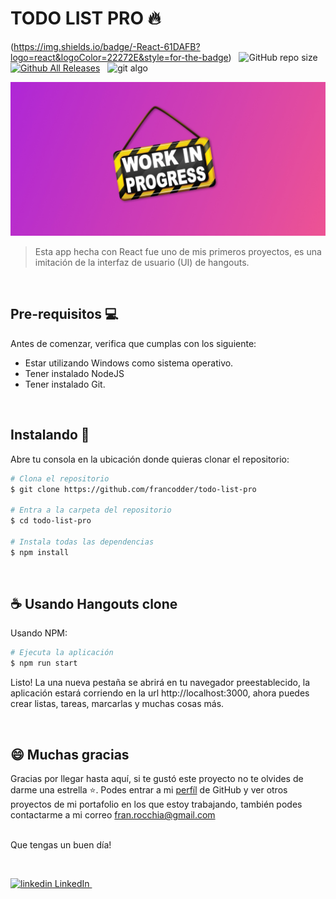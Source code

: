 # TODO LIST PRO 🔥



(https://img.shields.io/badge/-React-61DAFB?logo=react&logoColor=22272E&style=for-the-badge) &nbsp;
![GitHub repo size](https://img.shields.io/github/repo-size/francodder/hangouts-clone?style=for-the-badge) &nbsp;
[![Github All Releases](https://img.shields.io/github/downloads/francodder/hangouts-clone/total.svg?style=for-the-badge)]() &nbsp;
![git algo](https://img.shields.io/badge/-EN%20DESARROLLO-brigthgreen?style=for-the-badge)


<img src="preview.jpg" alt="exemplo imagem">

>Esta app hecha con React fue uno de mis primeros proyectos, es una imitación de la interfaz de usuario (UI) de hangouts.

&nbsp;

## Pre-requisitos 💻 

Antes de comenzar, verifica que cumplas con los siguiente:

* Estar utilizando Windows como sistema operativo.
* Tener instalado NodeJS
* Tener instalado Git.


&nbsp;

## Instalando 🔧

Abre tu consola en la ubicación donde quieras clonar el repositorio:

```bash
# Clona el repositorio
$ git clone https://github.com/francodder/todo-list-pro

# Entra a la carpeta del repositorio
$ cd todo-list-pro

# Instala todas las dependencias
$ npm install
```

&nbsp;



## ☕ Usando Hangouts clone

Usando NPM:

```bash
# Ejecuta la aplicación
$ npm run start
```

Listo! La una nueva pestaña se abrirá en tu navegador preestablecido, la aplicación estará corriendo en la url http://localhost:3000, ahora puedes crear listas, tareas, marcarlas y muchas cosas más.


<br>


## 😄 Muchas gracias<br>

Gracias por llegar hasta aquí, si te gustó este proyecto no te olvides de darme una estrella ⭐. Podes entrar a mi [perfíl](https://github.com/francodder) de GitHub y ver otros proyectos de mi portafolio en los que estoy trabajando, también podes contactarme a mi correo fran.rocchia@gmail.com 
<br>
<br>

Que tengas un buen día!

<br/>

<p>
  <a href="https://www.linkedin.com/in/franco-rocchia/" target="_blank" rel="nofollow noreferrer">
    <img src="https://i.stack.imgur.com/gVE0j.png" alt="linkedin"> LinkedIn
  </a> &nbsp; 
</p>
